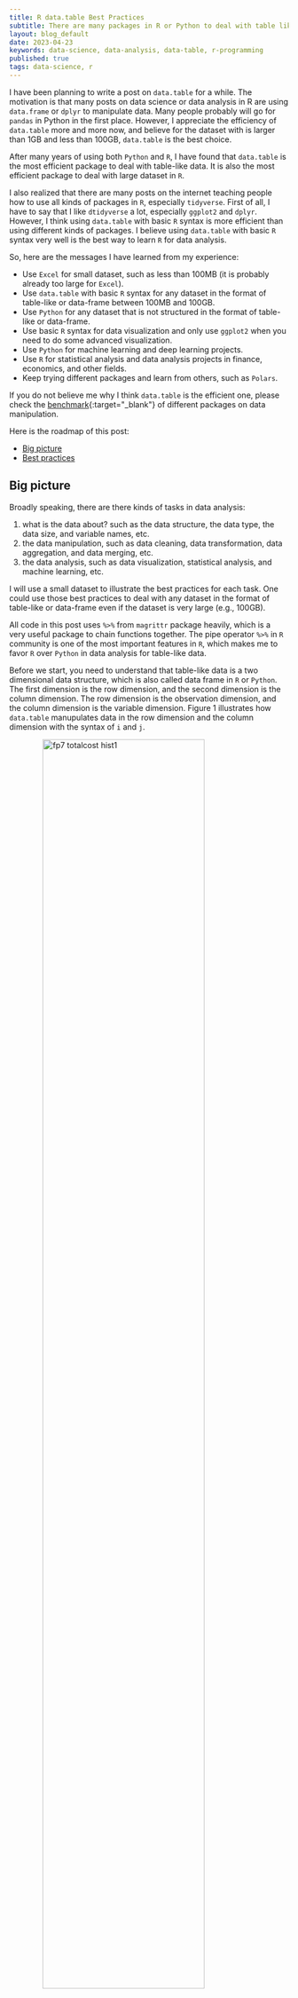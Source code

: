 ```yaml
---
title: R data.table Best Practices
subtitle: There are many packages in R or Python to deal with table like data (or so called data frame), but data.table is probably the most efficient one. Here are some best practices to use data.table.
layout: blog_default
date: 2023-04-23
keywords: data-science, data-analysis, data-table, r-programming
published: true
tags: data-science, r 
---
```


I have been planning to write a post on `data.table` for a while. The motivation is that
many posts on data science or data analysis in R are using `data.frame` or `dplyr` to
manipulate data. Many people probably will go for `pandas` in Python in the first place.
However, I appreciate the efficiency of `data.table` more and more now, and believe for the dataset with is larger than 1GB and less than 100GB, `data.table` is the best choice.

After many years of using both `Python` and `R`, I have found that `data.table` is the most efficient package to deal with table-like data. It is also the most efficient package to deal with large dataset in `R`. 

I also realized that there are many posts on the internet teaching people how to use all
kinds of packages in `R`, especially `tidyverse`. First of all, I have to say
that I like `dtidyverse` a lot, especially `ggplot2` and `dplyr`. However, I think
using `data.table` with basic `R` syntax is more efficient than using different kinds 
of packages. I believe using `data.table` with basic `R` syntax very well is the best
way to learn `R` for data analysis.


So, here are the messages I have learned from my experience:


- Use `Excel` for small dataset, such as less than 100MB (it is probably already too large for `Excel`).
- Use `data.table` with basic `R` syntax for any dataset in the format of table-like or data-frame between 100MB and 100GB.
- Use `Python` for any dataset that is not structured in the format of table-like or data-frame.
- Use basic `R` syntax for data visualization and only use `ggplot2` when you need to do some advanced visualization. 
- Use `Python` for machine learning and deep learning projects.
- Use `R` for statistical analysis and data analysis projects in finance, economics, and other fields.
- Keep trying different packages and learn from others, such as `Polars`.

If you do not believe me why I think `data.table` is the efficient one, please  check the [benchmark](https://duckdblabs.github.io/db-benchmark/){:target="_blank"} of different packages on data manipulation.

Here is the roadmap of this post:

- [Big picture](#big-picture)
- [Best practices](#best-practices)


## Big picture

Broadly speaking, there are there kinds of tasks in data analysis:

1. what is the data about? such as the data structure, the data type, the data size, and variable names, etc.
2. the data manipulation, such as data cleaning, data transformation, data aggregation, and data merging, etc.
3. the data analysis, such as data visualization, statistical analysis, and machine learning, etc.

I will use a small dataset to illustrate the best practices for each task. One could use those best practices to deal with any dataset in the format of table-like or data-frame
even if the dataset is very large (e.g., 100GB).

All code in this post uses `%>%` from `magrittr` package heavily, which is a very useful package to chain functions together. The pipe operator `%>%` in `R` community is one of the most important features in `R`, which makes me to favor `R` over `Python` in data analysis for table-like data.

Before we start, you need to understand that table-like data is a two dimensional data structure, which is also called data frame in `R` or `Python`. The first dimension is the row dimension, and the second dimension is the column dimension. The row dimension is the observation dimension, and the column dimension is the variable dimension. Figure 
1 illustrates how `data.table` manupulates data in the row dimension and the column dimension with the syntax of `i` and `j`.

<div class='figure'>
    <img src="/images/blog/R-data-table-illustration.png"
         alt="fp7 totalcost hist1" class="zoom-img"
         style="width: 76%; display: block; margin: 0 auto;"/>
    <div class='caption'>
        <span class='caption-label'>Figure 1.</span> The illustration of LDA from the paper by David Blei (2012). You can click on the image to zoom in.
    </div>
</div>

## Best practices

Let's import key packages and load the dataset. When you do a project, it is better 
to use as less packages as possible because it is easier to debug and maintain the code.
If you have too many packages, the dependencies of the packages may conflict with each other and it also makes the code harder to maintain and debug.

```R
library(data.table)
library(magrittr)
library(knitr)  # for kable, a function to print a table in different formats
library(ggplot2)  # only use it for advanced visualization
# for dplyr, it is recommended to call it as dplyr::filter, dplyr::select, etc.
```

The dataset we will use is based on a survey I did for one of my tutorials. Here is
the [link](https://docs.google.com/forms/d/1VoDT0dknxvx1T_RDILHOYvLH226ZCFMhkUuRtJvyT60/edit){:target="_blank"} to the survey.
It has 10 questions and the answers are in the format of single choice, multiple 
choices, and open answers. The dataset is in the format of table-like data, which is
stored in a [csv file](https://raw.githubusercontent.com/oceanumeric/data-science-go-small/main/Tutorial_01/survey_responses.csv){:target="_blank"}. I added duplicated rows to the dataset as an example of how to deal with duplicated rows.


### structure of the data: the first step 

Every time I got a new dataset, I use three functions to check the structure of the data: `head`, `str`, and `summary`. The `head` function prints the first 6 rows of the dataset. The `str` function prints the structure of the dataset, which includes the data type of each variable. The `summary` function prints the summary statistics of each variable. 

```R
# read data
dt <- fread("https://raw.githubusercontent.com/oceanumeric/data-science-go-small/main/Tutorial_01/survey_responses.csv")


# data structure
str(dt)  # 24 observations of 11 variables
head(dt)  # check the first 6 rows
summary(dt)
```

### missing values are always tricky

To check how many missing values are in the dataset, we can use the `is.na` function. The `is.na` function returns a logical vector with the same length as the dataset. Combining the `is.na` function with `sum` and `sapply` functions, we can check how many missing values are in each variable. 

```R
########## --------- check missing values --------- ###########

# Missing values are tricky as they can be represented in different ways
# such as "", "Na", "NA", "na", "N/A", "n/a", "NA/NaN", "NA/NaN/Na", etc.

# check missing values and print it as a table
sapply(dt, function(x) sum(is.na(x))) %>% kable()

# there is only one missing value in q2?
sapply(dt, function(x) sum(x =="")) %>% kable()
sapply(dt, function(x) sum(x == "Na")) %>% kable()

sapply(dt, function(x) sum(x =="", na.rm = TRUE)) %>% kable()
sapply(dt, function(x) sum(x == "Na", na.rm = TRUE)) %>% kable()

# replace missing values (represented as strings) with NA
dt[dt == ""] <- NA
dt[dt == "Na"] <- NA

sapply(dt, function(x) sum(is.na(x))) %>% kable()
```

### column transformation

As it is shown in Figure 1, all column operations are done in the `j` part of the `data.table` syntax.

The `data.table` package provides a very efficient way to manipulate data in the column dimension. The `:=` operator is used to create a new variable. The `:=` operator is very similar to the `=` operator in `R`. The difference is that the `:=` operator does not create a new copy of the dataset. The `:=` operator modifies the dataset in place, which means doing operations on the original dataset. 

If you do not want to modify the original dataset, you can use `.()` to create a new copy of the dataset. One could also use `c(column_name)` to create a new copy of the dataset. 

In summary, here are ways to select and manipulate columns in `data.table`:

- return a new copy of the dataset: 
    - `dt[, .(variable_name1, variable_name2)]`
    - `dt[, c(1, 2, 3:7)]` select the first, second, and the third to the seventh columns
- return a vector of the column: 
    - `dt[, variable_name]`
    - `dt %>% .[, (variable_name)]` the dot `.` represents the dataset

- Create new variable in place (on original dataset)
    - `dt[, new_variable_name := expression]`
    - `dt %>% .[, new_variable_name := expression]` the dot `.` represents the dataset

- Create new variable in a new copy of the dataset
    - `dt[, .(new_variable_name = expression)]`
    - `dt %>% .[, .(new_variable_name = expression)]` the dot `.` represents the dataset

```R
########## --------- column operations --------- ###########

# check structure of dt again
str(dt)

# convert timeStamp to date format by adding a new column
# called dateTime to dt
dt %>%
    .[, dateTime := as.POSIXct(timesStamp, format = "%m/%d/%Y %H:%M:%S")] %>%
    str()

# create a new column called year
dt %>%
    .[, year := format(dateTime, "%Y")] %>%
    # you can also convert it to numeric
    # .[, year := as.numeric(format(dateTime, "%Y"))] %>%
    str()

# select columns and return a new data.table
dt %>%
    .[, .(year, q2, q3)] %>%
    str()

# select q9: 9. Did you try ChatGPT? 
# convert it to lower case
dt %>%
    .[, .(q9 = tolower(q9))] %>% 
    str()

# select columns year, and from q3 to q10
# one needs to know the column index
dt %>%
    .[, c(13, 4:11)] %>%
    str()

# return a vector
dt %>%
    .[, (q7)]
```

Sometimes, we want to do operations on multiple columns based on their names. 
For instance, we want to select all columns with names starting with `q`. For this,
we can use `.SDcols` to select columns based on their names. The `.SDcols` is a
special variable in `data.table` that represents the selected columns. `SD` stands
for Subset of Data.

By combing `.SDcols` with `.SD`, we can:

- select columns based on their names
    - `dt[, .SD, .SDcols = c("q1", "q2", "q3")]`
    - `dt[, .SD, .SDcols = c(1, 2, 3)]`
    - `dt[, .SD, .SDcols = patterns("^q")]` select columns with names starting with "q"
- do operations on the selected columns
    - `dt[, lapply(.SD, mean), .SDcols = c("q1", "q2", "q3")]` compute the mean of columns q1, q2, and q3
    - `dt[, lapply(.SD, tolower), .SDcols = c(1, 2, 3)]` convert all columns to lower case
    - `dt[, lapply(.SD, mean), .SDcols = patterns("^q")]`

I provide four examples below to show how to select columns based on different criteria.

```R
# select columns with names starting with "q"
dt %>%
    .[, .SD, .SDcols = grep("^q", names(dt))] %>%
    str()

# or using patterns to select columns
dt %>%
    .[, .SD, .SDcols = patterns("^q")] %>%
    str()

# we can also do operations on multiple columns

# select columns based on their data types == int
dt %>%
    .[, .SD, .SDcols = is.integer] %>% str()

# convert values from q2 to q10 to lower case if they are characters
# return a new data.table
dt %>%
    .[, .SD, .SDcols = is.character] %>%
    .[, lapply(.SD, tolower), .SDcols = patterns("^q")] %>%
    str()
```

I believe the above code covers most of the common operations in data transformation in terms of selecting columns. For columns, we have two
properties: _names and data types_. We can select columns based on their names or data types, or both by using `%>%` to chain multiple operations.

### row transformation

When we talk about row operations, we have two properties: _row indices and row values_. Based on those two properties, we can:

- operate on _row values_ without any row indices, which means passing
the all values in one row to a function.
- operate on _row values_ with row indices, which means
    - we filter the dataset based on some criteria
    - we subset the dataset based on row indices or some criteria

When we do operations on row values, we will use `with` heavily in the pipeline as it could help us to do:

1. call functions on the row values within pipelines
2. call basic plotting functions on the row values within pipelines

```R
# one row operation, without any row indices
# summarize q1 - chr, yes, no
# treat it as factor, using table() to count the number of each level

table(dt$q1)

# or convert it to factor first
dt %>%
    .[, .(q1 = factor(q1))] %>% 
    table() 

# better presentation
dt %>%
    .[, .(q1 = factor(q1))] %>% 
    .[, .(count = table(q1))] %>%
    kable()

# calculate the percentage of each level
dt %>%
    .[, .(q1 = factor(q1))] %>% 
    .[, .(count = table(q1))] %>%
    .[, share := count.N / sum(count.N)] %>%
    kable()

# plot it as a bar chart
# set options for the size
options(repr.plot.width = 8, repr.plot.height = 5)
dt %>%
    with(table(q1)) %>%
    barplot(main = "Did you learn regression model before?")

# plot share instead of count
dt %>%
    with(table(q1)/nrow(dt)) %>%
    barplot(main = "Did you learn regression model before?")


# more advanced visualization with ggplot2
dt %>%
    .[, .(q1 = factor(q1))] %>% 
    .[, .(count = table(q1))] %>%
    .[, share := count.N / sum(count.N)] %>%
    ggplot(aes(x = count.q1, y = share)) +
    geom_col(fill = "#6F6CAE") +
    geom_text(aes(label = round(share, 2)), vjust = -0.5) +
    labs(title = "Did you learn regression model before?")
```